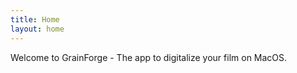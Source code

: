 ```yaml
---
title: Home
layout: home
---
```


Welcome to GrainForge - The app to digitalize your film on MacOS.
